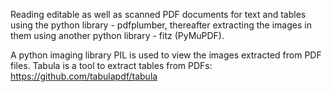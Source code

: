 
Reading editable as well as scanned PDF documents for text and tables using the python library - pdfplumber, thereafter extracting the images in them using another python library - fitz (PyMuPDF).

A python imaging library PIL is used to view the images extracted from PDF files. 
Tabula is a tool to extract tables from PDFs: https://github.com/tabulapdf/tabula

